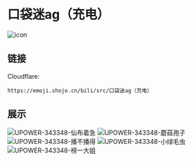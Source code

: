 # 口袋迷ag（充电）
![icon](https://emoji.shojo.cn/bili/src/口袋迷ag（充电）/icon.png)
## 链接
Cloudflare:
```
https://emoji.shojo.cn/bili/src/口袋迷ag（充电）
```
## 展示
![UPOWER-343348-仙布着急](https://emoji.shojo.cn/bili/src/口袋迷ag（充电）/UPOWER-343348-仙布着急.png)
![UPOWER-343348-蘑菇孢子](https://emoji.shojo.cn/bili/src/口袋迷ag（充电）/UPOWER-343348-蘑菇孢子.png)
![UPOWER-343348-播不播得](https://emoji.shojo.cn/bili/src/口袋迷ag（充电）/UPOWER-343348-播不播得.png)
![UPOWER-343348-小绿毛虫](https://emoji.shojo.cn/bili/src/口袋迷ag（充电）/UPOWER-343348-小绿毛虫.png)
![UPOWER-343348-榜一大姐](https://emoji.shojo.cn/bili/src/口袋迷ag（充电）/UPOWER-343348-榜一大姐.png)

